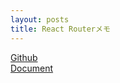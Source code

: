 ```yaml
---
layout: posts
title: React Routerメモ
---
```

[Github](https://github.com/ReactTraining/react-router)  
[Document](https://reacttraining.com/react-router/web/guides/quick-start)  
